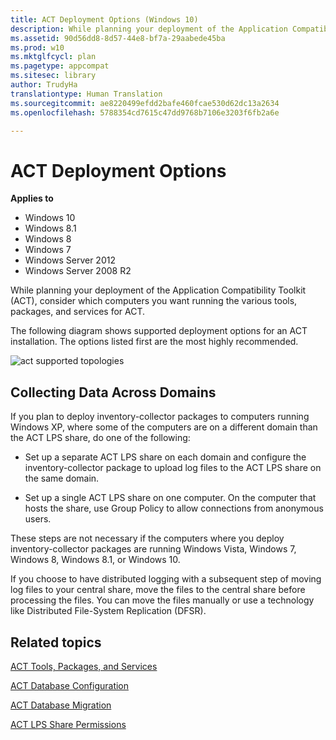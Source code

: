 ```yaml
---
title: ACT Deployment Options (Windows 10)
description: While planning your deployment of the Application Compatibility Toolkit (ACT), consider which computers you want running the various tools, packages, and services for ACT.
ms.assetid: 90d56dd8-8d57-44e8-bf7a-29aabede45ba
ms.prod: w10
ms.mktglfcycl: plan
ms.pagetype: appcompat
ms.sitesec: library
author: TrudyHa
translationtype: Human Translation
ms.sourcegitcommit: ae8220499efdd2bafe460fcae530d62dc13a2634
ms.openlocfilehash: 5788354cd7615c47dd9768b7106e3203f6fb2a6e

---
```


# ACT Deployment Options


**Applies to**

-   Windows 10
-   Windows 8.1
-   Windows 8
-   Windows 7
-   Windows Server 2012
-   Windows Server 2008 R2

While planning your deployment of the Application Compatibility Toolkit (ACT), consider which computers you want running the various tools, packages, and services for ACT.

The following diagram shows supported deployment options for an ACT installation. The options listed first are the most highly recommended.

![act supported topologies](images/dep-win8-l-act-supportedtopologies.jpg)

## Collecting Data Across Domains


If you plan to deploy inventory-collector packages to computers running Windows XP, where some of the computers are on a different domain than the ACT LPS share, do one of the following:

-   Set up a separate ACT LPS share on each domain and configure the inventory-collector package to upload log files to the ACT LPS share on the same domain.

-   Set up a single ACT LPS share on one computer. On the computer that hosts the share, use Group Policy to allow connections from anonymous users.

These steps are not necessary if the computers where you deploy inventory-collector packages are running Windows Vista, Windows 7, Windows 8, Windows 8.1, or Windows 10.

If you choose to have distributed logging with a subsequent step of moving log files to your central share, move the files to the central share before processing the files. You can move the files manually or use a technology like Distributed File-System Replication (DFSR).

## Related topics


[ACT Tools, Packages, and Services](act-tools-packages-and-services.md)

[ACT Database Configuration](act-database-configuration.md)

[ACT Database Migration](act-database-migration.md)

[ACT LPS Share Permissions](act-lps-share-permissions.md)

 

 








<!--HONumber=Jun16_HO4-->


